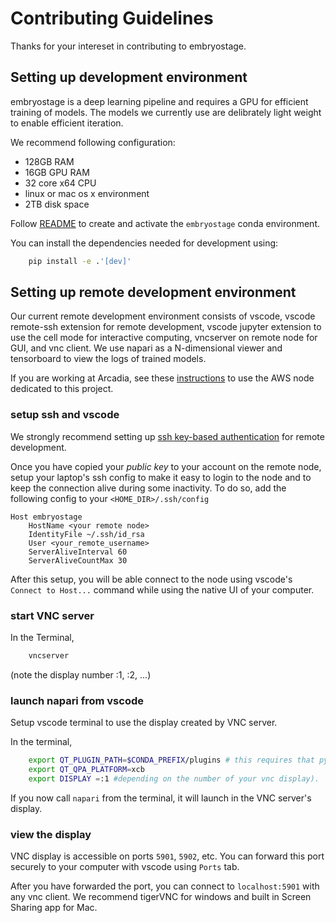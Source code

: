 # Contributing Guidelines

Thanks for your intereset in contributing to embryostage.

## Setting up development environment

embryostage is a deep learning pipeline and requires a GPU for efficient training of models. The models we currently use are delibrately light weight to enable efficient iteration. 

We recommend following configuration:
* 128GB RAM
* 16GB GPU RAM
* 32 core x64 CPU
* linux or mac os x environment
* 2TB disk space

Follow [README](README.md) to create and activate the `embryostage` conda environment. 

You can install the dependencies needed for development using:
```sh
    pip install -e .'[dev]'
```

## Setting up remote development environment

Our current remote development environment consists of vscode, vscode remote-ssh extension for remote development, vscode jupyter extension to use the cell mode for interactive computing, vncserver on remote node for GUI, and vnc client. We use napari as a N-dimensional viewer and tensorboard to view the logs of trained models. 

If you are working at Arcadia, see these [instructions](https://docs.google.com/document/d/1FNlo_8fPDrZWld80FSS6C0m-BI61hfqIqdt2aYh_AVY/edit#heading=h.gb4vfu1kxsm2) to use the AWS node dedicated to this project.

### setup ssh and vscode
We strongly recommend setting up [ssh key-based authentication](https://www.digitalocean.com/community/tutorials/how-to-configure-ssh-key-based-authentication-on-a-linux-server) for remote development. 

Once you have copied your *public key* to your account on the remote node, setup your laptop's ssh config to make it easy to login to the node and to keep the connection alive during some inactivity. To do so, add the following config to your `<HOME_DIR>/.ssh/config`

```
Host embryostage
    HostName <your remote node>
    IdentityFile ~/.ssh/id_rsa
    User <your_remote_username>
    ServerAliveInterval 60
    ServerAliveCountMax 30
```

After this setup, you will be able connect to the node using vscode's `Connect to Host...` command while using the native UI of your computer.

### start VNC server

In the Terminal,
```sh
    vncserver
```
(note the display number :1, :2, ...)


### launch napari from vscode

Setup vscode terminal to use the display created by VNC server.

In the terminal, 
```sh
    export QT_PLUGIN_PATH=$CONDA_PREFIX/plugins # this requires that pyqt is installed in your conda environment.
    export QT_QPA_PLATFORM=xcb
    export DISPLAY =:1 #depending on the number of your vnc display).
```

If you now call `napari` from the terminal, it will launch in the VNC server's display.

### view the display

VNC display is accessible on ports `5901`, `5902`, etc. You can forward this port securely to your computer with vscode using `Ports` tab. 

After you have forwarded the port, you can connect to `localhost:5901` with any vnc client. We recommend tigerVNC for windows and built in Screen Sharing app for Mac.



